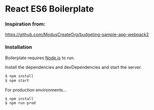 # React ES6 Boilerplate

### Inspiration from:
https://github.com/ModusCreateOrg/budgeting-sample-app-webpack2


### Installation

Boilerplate requires [Node.js](https://nodejs.org/) to run.

Install the dependencies and devDependencies and start the server.

```sh
$ npm install
$ npm start
```

For production environments...

```sh
$ npm install
$ npm run prod
```
